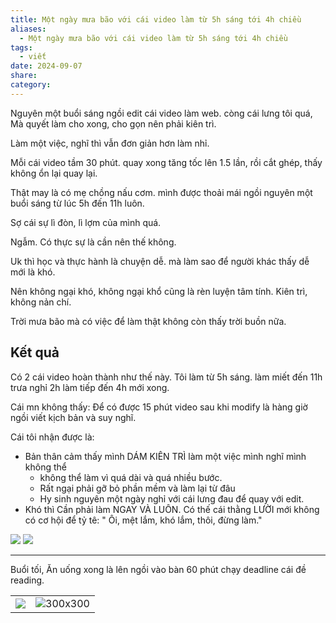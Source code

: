 ```yaml
---
title: Một ngày mưa bão với cái video làm từ 5h sáng tới 4h chiều
aliases:
  - Một ngày mưa bão với cái video làm từ 5h sáng tới 4h chiều
tags:
  - viết
date: 2024-09-07
share: 
category:
---
```

Nguyên một buổi sáng ngồi edit cái video làm web.
còng cái lưng tôi quá, Mà quyết làm cho xong, cho gọn nên phải kiên trì.

Làm một việc, nghĩ thì vẫn đơn giản hơn làm nhỉ.

Mỗi cái video tầm 30 phút. quay xong tăng tốc lên 1.5 lần, rồi cắt ghép, thấy không ổn lại quay lại.

Thật may là có mẹ chồng nấu cơm. mình được thoải mái ngồi nguyên một buổi sáng từ lúc 5h đến 11h luôn.

Sợ cái sự lì đòn, lì lợm của mình quá.

Ngẫm. Có thực sự là cần nên thế không.

Uk thì học và thực hành là chuyện dễ. mà làm sao để người khác thấy dễ mới là khó.

Nên không ngại khó, không ngại khổ cũng là rèn luyện tâm tính. Kiên trì, không nản chí.

Trời mưa bão mà có việc để làm thật không còn thấy trời buồn nữa.
## Kết quả
Có 2 cái video hoàn thành như thế này.
Tôi làm từ 5h sáng. làm miết đến 11h trưa nghỉ 2h làm tiếp đến 4h mới xong.

Cái mn không thấy: Để có được 15 phút video sau khi modify là hàng giờ ngồi viết kịch bản và suy nghĩ. 

Cái tôi nhận được là:
- Bản thân cảm thấy mình DÁM KIÊN TRÌ làm một việc mình nghĩ mình không thể
	- không thể làm vì quá dài và quá nhiều bước.
	- Rất ngại phải gỡ bỏ phần mềm và làm lại từ đâu
	- Hy sinh nguyên một ngày nghỉ với cái lưng đau để quay với edit.
- Khó thì Cần phải làm NGAY VÀ LUÔN. Có thế cái thằng LƯỜI mới không có cơ hội để tỷ tê: " Ôi, mệt lắm, khó lắm, thôi, đừng làm."


![](https://i.imgur.com/zkJ2nh7.png)
![](https://i.imgur.com/6QNLfpG.png)





---
Buổi tối, Ăn uống xong là lên ngồi vào bàn 60 phút chạy deadline cái đề reading. 

|                                 |                                             |
| ------------------------------- | ------------------------------------------- |
| ![](https://i.imgur.com/cs1JfEy.png)<br> | ![300x300](https://i.imgur.com/0QMrv2q.png) |
